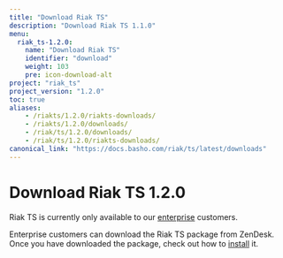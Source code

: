 ```yaml
---
title: "Download Riak TS"
description: "Download Riak TS 1.1.0"
menu:
  riak_ts-1.2.0:
    name: "Download Riak TS"
    identifier: "download"
    weight: 103
    pre: icon-download-alt
project: "riak_ts"
project_version: "1.2.0"
toc: true
aliases:
    - /riakts/1.2.0/riakts-downloads/
    - /riakts/1.2.0/downloads/
    - /riak/ts/1.2.0/downloads/
    - /riak/ts/1.2.0/riakts-downloads/
canonical_link: "https://docs.basho.com/riak/ts/latest/downloads"
---
```


[enterprise]: http://basho.com/contact/
[installing]: ../installing/

# Download Riak TS 1.2.0

Riak TS is currently only available to our [enterprise] customers. 

Enterprise customers can download the Riak TS package from ZenDesk. Once you have downloaded the package, check out how to [install][installing] it.
